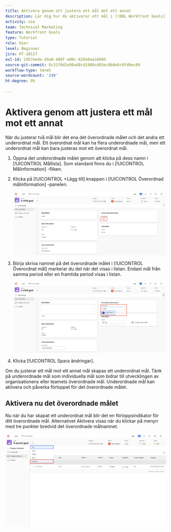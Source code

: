 ```yaml
---
title: Aktivera genom att justera ett mål mot ett annat
description: Lär dig hur du aktiverar ett mål i [!DNL Workfront Goals] genom att anpassa den till ett annat mål.
activity: use
team: Technical Marketing
feature: Workfront Goals
type: Tutorial
role: User
level: Beginner
jira: KT-10117
exl-id: 2d57eede-59a8-48df-a00c-820a0aa1609d
source-git-commit: 6c31f8d2e98ad8cd1880cd03ec0b0e6c0fd9ec09
workflow-type: tm+mt
source-wordcount: '249'
ht-degree: 0%

---
```


# Aktivera genom att justera ett mål mot ett annat

När du justerar två mål blir det ena det överordnade målet och det andra ett underordnat mål. Ett överordnat mål kan ha flera underordnade mål, men ett underordnat mål kan bara justeras mot ett överordnat mål.

1. Öppna det underordnade målet genom att klicka på dess namn i [!UICONTROL Mållista]. Som standard finns du i [!UICONTROL Målinformation] -fliken.
1. Klicka på [!UICONTROL +Lägg till] knappen i [!UICONTROL Överordnad målinformation] -panelen.

   ![En skärmbild av [!UICONTROL Målinformation] tab](assets/06-workfront-goals-align-goals.png)

1. Börja skriva namnet på det överordnade målet i [!UICONTROL Överordnat mål] markerar du det när det visas i listan. Endast mål från samma period eller en framtida period visas i listan.

   ![En skärmbild av [!UICONTROL Målinformation] panel med [!UICONTROL Överordnad målinformation] panel](assets/07-workfront-goals-align-to.png)

1. Klicka [!UICONTROL Spara ändringar].

Om du justerar ett mål mot ett annat mål skapas ett underordnat mål. Tänk på underordnade mål som individuella mål som bidrar till utvecklingen av organisationens eller teamets överordnade mål. Underordnade mål kan aktivera och påverka förloppet för det överordnade målet.

## Aktivera nu det överordnade målet

Nu när du har skapat ett underordnat mål blir det en förloppsindikator för ditt överordnade mål. Alternativet Aktivera visas när du klickar på menyn med tre punkter bredvid det överordnade målnamnet.

![En skärmbild som visar hur du aktiverar det överordnade målet.](assets/activate-the-parent-goal.png)

